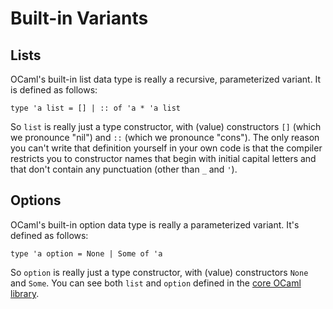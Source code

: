 # Built-in Variants

## Lists
OCaml's built-in list data type is really a recursive, parameterized
variant.  It is defined as follows:
```
type 'a list = [] | :: of 'a * 'a list
```
So `list` is really just a type constructor, with (value) constructors
`[]` (which we pronounce "nil") and `::` (which we pronounce "cons").
The only reason you can't write that definition yourself in your own
code is that the compiler restricts you to constructor names that begin
with initial capital letters and that don't contain any punctuation
(other than `_` and `'`).

## Options
OCaml's built-in option data type is really a parameterized
variant.  It's defined as follows:
```
type 'a option = None | Some of 'a 
```
So `option` is really just a type constructor, with (value) constructors
`None` and `Some`.
You can see both `list` and `option` defined in the [core OCaml library][core].

[core]: http://caml.inria.fr/pub/docs/manual-ocaml/core.html

